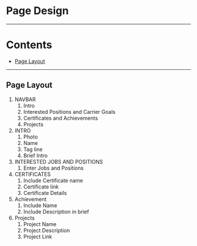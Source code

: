 # Page Design <!-- omit in toc -->

---

# Contents <!-- omit in toc -->

- [Page Layout](#page-layout)

---

## Page Layout

1. NAVBAR
   1. Intro
   2. Interested Positions and Carrier Goals
   3. Certificates and Achievements
   4. Projects
2. INTRO
   1. Photo
   2. Name
   3. Tag line
   4. Brief Intro
3. INTERESTED JOBS AND POSITIONS
   1. Enter Jobs and Positions
4. CERTIFICATES
   1. Include Certificate name
   2. Certificate link
   3. Certificate Details
5. Achievement
   1. Include Name
   2. Include Description in brief
6. Projects
   1. Project Name
   2. Project Description
   3. Project Link
